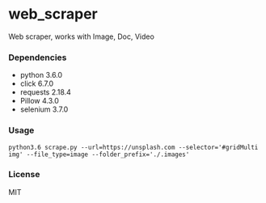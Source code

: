 # web_scraper
Web scraper, works with Image, Doc, Video

### Dependencies
 - python 3.6.0
 - click 6.7.0
 - requests 2.18.4
 - Pillow 4.3.0
 - selenium 3.7.0

### Usage

```
python3.6 scrape.py --url=https://unsplash.com --selector='#gridMulti img' --file_type=image --folder_prefix='./.images'
```

### License
MIT
